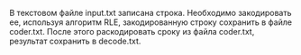 В текстовом файле input.txt записана строка. Необходимо закодировать ее, используя алгоритм RLE, закодированную строку сохранить в файле coder.txt. После этого раскодировать сроку из файла coder.txt, результат сохранить в decode.txt.
